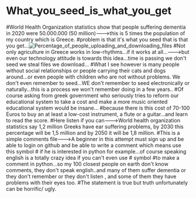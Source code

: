 # What_you_seed_is_what_you_get
#World Health Organization statistics show that people suffering dementia in 2020 were 50.000.000 (50 million)--->this is 5 times the population of my country which is Greece.
#problem is that it's what you seed that is that you get...![Percentage_of_people_uploading_and_downloading_files](https://github.com/user-attachments/assets/015fd7f6-1f08-4b93-914e-706115c611e7)
#Not only agriculture in Greece works in low-rhythms...if it works at all...--->but even our technology attitude is towards this idea...time is passing we don't seed we steal files we download...
#What I see however is many people without social relationships or people carrying their cats and dogs around...or even people with children who are not without problems. We don't even remember to seed...WE don't remember to seed electronically or naturally...this is a process we won't remember doing in a few years..
#Of course asking from  greek government who seriously tries to reform our educational system to take a cost and make a more music oriented educational system would be insane...
#because there is this cost of 70-100 Euros to buy an at least a low-cost instrument, a flute or a guitar...and learn to read the score.
#Here listen if you can--->World health organization statistics say 1,2 million Greeks have ear suffering problems, by 2030 this percentage will be 1,5 million and by 2050 it will be 1,8 million.
#This is a simple comments file--->A beginner in this attempt must sign up and be able to login on github and be able to write a comment which means use this symbol # if he is interested in python for example...of course speaking english is a totally crazy idea if you can't even use # symbol
#to make a comment in python...so my 100 closest people on earth don't know comments, they don't speak english..and many of them suffer dementia or they don't remember or they don't listen , and some of them they have problems with their eyes too.
#The statement is true but truth unfortunately can be horrific/ ugly. 
